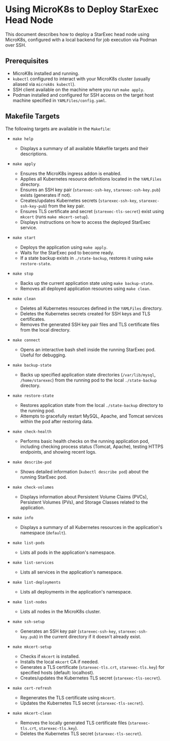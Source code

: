 # Using MicroK8s to Deploy StarExec Head Node

This document describes how to deploy a StarExec head node using MicroK8s, configured with a local backend for job execution via Podman over SSH.

## Prerequisites

* MicroK8s installed and running.
* `kubectl` configured to interact with your MicroK8s cluster (usually aliased via `microk8s kubectl`).
* SSH client available on the machine where you run `make apply`.
* Podman installed and configured for SSH access on the target host machine specified in `YAMLFiles/config.yaml`.

## Makefile Targets

The following targets are available in the `Makefile`:

* `make help`
  * Displays a summary of all available Makefile targets and their descriptions.

* `make apply`
  * Ensures the MicroK8s ingress addon is enabled.
  * Applies all Kubernetes resource definitions located in the `YAMLFiles` directory.
  * Ensures an SSH key pair (`starexec-ssh-key`, `starexec-ssh-key.pub`) exists (generates if not).
  * Creates/updates Kubernetes secrets (`starexec-ssh-key`, `starexec-ssh-key-pub`) from the key pair.
  * Ensures TLS certificate and secret (`starexec-tls-secret`) exist using `mkcert` (runs `make mkcert-setup`).
  * Displays instructions on how to access the deployed StarExec service.

* `make start`
  * Deploys the application using `make apply`.
  * Waits for the StarExec pod to become ready.
  * If a state backup exists in `./state-backup`, restores it using `make restore-state`.

* `make stop`
  * Backs up the current application state using `make backup-state`.
  * Removes all deployed application resources using `make clean`.

* `make clean`
  * Deletes all Kubernetes resources defined in the `YAMLFiles` directory.
  * Deletes the Kubernetes secrets created for SSH keys and TLS certificates.
  * Removes the generated SSH key pair files and TLS certificate files from the local directory.

* `make connect`
  * Opens an interactive bash shell inside the running StarExec pod. Useful for debugging.

* `make backup-state`
  * Backs up specified application state directories (`/var/lib/mysql`, `/home/starexec`) from the running pod to the local `./state-backup` directory.

* `make restore-state`
  * Restores application state from the local `./state-backup` directory to the running pod.
  * Attempts to gracefully restart MySQL, Apache, and Tomcat services within the pod after restoring data.

* `make check-health`
  * Performs basic health checks on the running application pod, including checking process status (Tomcat, Apache), testing HTTPS endpoints, and showing recent logs.

* `make describe-pod`
  * Shows detailed information (`kubectl describe pod`) about the running StarExec pod.

* `make check-volumes`
  * Displays information about Persistent Volume Claims (PVCs), Persistent Volumes (PVs), and Storage Classes related to the application.

* `make info`
  * Displays a summary of all Kubernetes resources in the application's namespace (`default`).

* `make list-pods`
  * Lists all pods in the application's namespace.

* `make list-services`
  * Lists all services in the application's namespace.

* `make list-deployments`
  * Lists all deployments in the application's namespace.

* `make list-nodes`
  * Lists all nodes in the MicroK8s cluster.

* `make ssh-setup`
  * Generates an SSH key pair (`starexec-ssh-key`, `starexec-ssh-key.pub`) in the current directory if it doesn't already exist.

* `make mkcert-setup`
  * Checks if `mkcert` is installed.
  * Installs the local `mkcert` CA if needed.
  * Generates a TLS certificate (`starexec-tls.crt`, `starexec-tls.key`) for specified hosts (default: localhost).
  * Creates/updates the Kubernetes TLS secret (`starexec-tls-secret`).

* `make cert-refresh`
  * Regenerates the TLS certificate using `mkcert`.
  * Updates the Kubernetes TLS secret (`starexec-tls-secret`).

* `make mkcert-clean`
  * Removes the locally generated TLS certificate files (`starexec-tls.crt`, `starexec-tls.key`).
  * Deletes the Kubernetes TLS secret (`starexec-tls-secret`).
